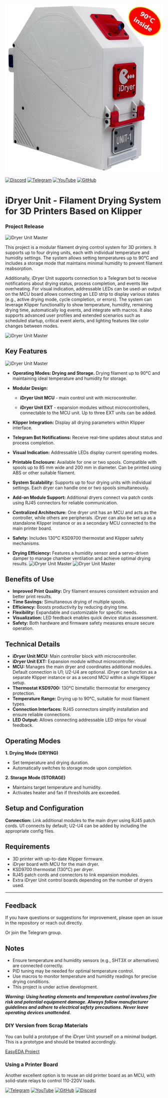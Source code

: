 ![iDryer Unit Master](imgweb/iDryer.png)


[![Discord](https://img.shields.io/badge/discord-Join%20Chat-5865F2?logo=discord)](https://discord.gg/hpNDbvxC)
[![Telegram](https://img.shields.io/badge/Telegram-Join%20Group-blue)](https://t.me/iDryer)  [![YouTube](https://img.shields.io/badge/YouTube-Watch%20video-red)](https://www.youtube.com/@iDryerProject) [![GitHub](https://img.shields.io/badge/GitHub-View%20Project-blue)](https://github.com/pavluchenkor/iDryer-Unit) 

# iDryer Unit - Filament Drying System for 3D Printers Based on Klipper

### Project Release

![iDryer Unit Master](imgweb/iDryerWithSpool.png)

This project is a modular filament drying control system for 3D printers. It supports up to four drying units, each with individual temperature and humidity settings. The system allows setting temperatures up to 90°C and includes a storage mode that maintains minimal humidity to prevent filament reabsorption.

Additionally, iDryer Unit supports connection to a Telegram bot to receive notifications about drying status, process completion, and events like overheating. For visual indication, addressable LEDs can be used-an output on the MCU board allows connecting an LED strip to display various states (e.g., active drying mode, cycle completion, or errors). The system can leverage Klipper functionality to show temperature, humidity, remaining drying time, automatically log events, and integrate with macros. It also supports advanced user profiles and extended scenarios such as scheduled startup, critical event alerts, and lighting features like color changes between modes.

![iDryer Unit Master](imgweb/klipper222252.jpg)

## Key Features

![iDryer Unit Master](imgweb/IMG_2186.jpg)

* **Operating Modes: Drying and Storage.** Drying filament up to 90°C and maintaining ideal temperature and humidity for storage.

* **Modular Design:**

  * **iDryer Unit MCU** - main control unit with microcontroller.

  * **iDryer Unit EXT** - expansion modules without microcontrollers, connectable to the MCU unit. Up to three EXT units can be added.

* **Klipper Integration:** Display all drying parameters within Klipper interface.

* **Telegram Bot Notifications:** Receive real-time updates about status and process completion.

* **Visual Indication:** Addressable LEDs display current operating modes.

* **Printable Enclosure:** Available for one or two spools. Compatible with spools up to 85 mm wide and 200 mm in diameter. Can be printed using ABS or other suitable filament.

* **System Scalability:** Supports up to four drying units with individual settings. Each dryer can handle one or two spools simultaneously.

* **Add-on Module Support:** Additional dryers connect via patch cords using RJ45 connectors for reliable communication.

* **Centralized Architecture:** One dryer unit has an MCU and acts as the controller, while others are peripherals. iDryer can also be set up as a standalone Klipper instance or as a secondary MCU connected to the main printer board.

* **Safety:** Includes 130°C KSD9700 thermostat and Klipper safety mechanisms.

* **Drying Efficiency:** Features a humidity sensor and a servo-driven damper to manage chamber ventilation and achieve optimal drying results.
  ![iDryer Unit Master](imgweb/IMG_2168.jpg)
  ![iDryer Unit Master](imgweb/IMG_2170.jpg)

## Benefits of Use

* **Improved Print Quality:** Dry filament ensures consistent extrusion and better print results.
* **Time Savings:** Simultaneous drying of multiple spools.
* **Efficiency:** Boosts productivity by reducing drying time.
* **Flexibility:** Expandable and customizable for specific needs.
* **Visualization:** LED feedback enables quick device status assessment.
* **Safety:** Both hardware and firmware safety measures ensure secure operation.

## Technical Details

* **iDryer Unit MCU:** Main controller block with microcontroller.
* **iDryer Unit EXT:** Expansion module without microcontroller.
* **MCU:** Manages the main dryer and coordinates additional modules. Default connection is U1; U2-U4 are optional. iDryer can function as a separate Klipper instance or as a second MCU within a single Klipper setup.
* **Thermostat KSD9700:** 130°C bimetallic thermostat for emergency protection.
* **Temperature Range:** Drying up to 90°C, suitable for most filament types.
* **Connection Interfaces:** RJ45 connectors simplify installation and ensure reliable connections.
* **LED Output:** Allows connecting addressable LED strips for visual feedback.

## Operating Modes

**1. Drying Mode (DRYING)**

* Set temperature and drying duration.
* Automatically switches to storage mode upon completion.

**2. Storage Mode (STORAGE)**

* Maintains target temperature and humidity.
* Activates heater and fan if thresholds are exceeded.

## Setup and Configuration

**Connection:** Link additional modules to the main dryer using RJ45 patch cords. U1 connects by default; U2-U4 can be added by including the appropriate config files.

## Requirements

* 3D printer with up-to-date Klipper firmware.
* iDryer board with MCU for the main dryer.
* KSD9700 thermostat (130°C) per dryer.
* RJ45 patch cords and connectors to link expansion modules.
* Extra iDryer Unit control boards depending on the number of dryers used.

---

## Feedback

If you have questions or suggestions for improvement, please open an issue in the repository or reach out directly.

Or join the Telegram group.

## Notes

* Ensure temperature and humidity sensors (e.g., SHT3X or alternatives) are connected correctly.
* PID tuning may be needed for optimal temperature control.
* Use macros to monitor temperature and humidity readings for precise drying conditions.
* This project is under active development.

***Warning: Using heating elements and temperature control involves fire risk and potential equipment damage. Always follow manufacturer guidelines and adhere to electrical safety precautions. Never leave operating devices unattended.***

### DIY Version from Scrap Materials

You can build a prototype of the iDryer Unit yourself on a minimal budget. This is a prototype and should be treated accordingly.

[EasyEDA Project](https://oshwlab.com/pavluchenko.r/2channel-dimmer-bread-board)

### Using a Printer Board

Another excellent option is to reuse an old printer board as an MCU, with solid-state relays to control 110-220V loads.

[![Telegram](https://img.shields.io/badge/Telegram-Join%20Group-blue?style=for-the-badge\&logo=telegram)](https://t.me/iDryer)
[![YouTube](https://img.shields.io/badge/YouTube-Watch%20video-red?style=for-the-badge\&logo=youtube)](https://www.youtube.com/@iDryerProject)
[![GitHub](https://img.shields.io/badge/GitHub-View%20Project-blue?style=for-the-badge\&logo=github)](https://github.com/pavluchenkor/iDryer-Unit)
[![Discord](https://img.shields.io/discord/123456789012345678?label=Discord\&logo=discord\&logoColor=white\&color=5865F2\&style=for-the-badge)](https://discord.gg/hpNDbvxC)
